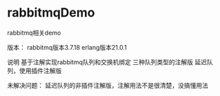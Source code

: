 # rabbitmqDemo
rabbitmq相关demo

版本：
rabbitmq版本3.7.18
erlang版本21.0.1

说明
基于注解实现rabbitmq队列和交换机绑定
三种队列类型的注解版
延迟队列，使用插件注解版

未解决问题：
延迟队列的非插件注解版，注解用法不是很清楚，没搞懂用法

